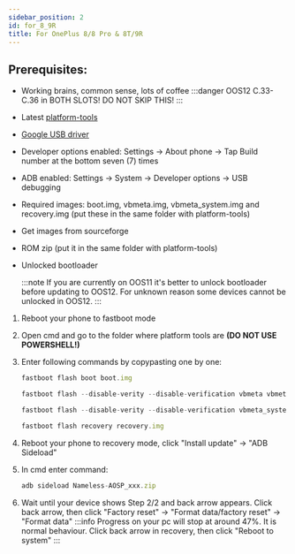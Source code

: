 ```yaml
---
sidebar_position: 2
id: for_8_9R
title: For OnePlus 8/8 Pro & 8T/9R
---
```


## Prerequisites:

- Working brains, common sense, lots of coffee
  :::danger
  OOS12 C.33-C.36 in BOTH SLOTS! DO NOT SKIP THIS!
  :::
- Latest [platform-tools](https://dl.google.com/android/repository/platform-tools-latest-windows.zip)
- [Google USB driver](https://dl.google.com/android/repository/latest_usb_driver_windows.zip)
- Developer options enabled: Settings -> About phone -> Tap Build number at the bottom seven (7) times
- ADB enabled: Settings -> System -> Developer options -> USB debugging
- Required images: boot.img, vbmeta.img, vbmeta_system.img and recovery.img (put these in the same folder with platform-tools)
- Get images from sourceforge
- ROM zip (put it in the same folder with platform-tools)
- Unlocked bootloader

  :::note
  If you are currently on OOS11 it's better to unlock bootloader before updating to OOS12. For unknown reason some devices cannot be unlocked in OOS12.
  :::

1. Reboot your phone to fastboot mode
2. Open cmd and go to the folder where platform tools are **(DO NOT USE POWERSHELL!)**
3. Enter following commands by copypasting one by one:
   
    ```js
    fastboot flash boot boot.img
    ```
    ```js
    fastboot flash --disable-verity --disable-verification vbmeta vbmeta.img
    ```
    ```js
    fastboot flash --disable-verity --disable-verification vbmeta_system vbmeta_system.img
    ```
    ```js
    fastboot flash recovery recovery.img
    ```
4. Reboot your phone to recovery mode, click "Install update" -> "ADB Sideload"
5. In cmd enter command: 
   ```js
   adb sideload Nameless-AOSP_xxx.zip
   ```
6. Wait until your device shows Step 2/2 and back arrow appears. Click back arrow, then click "Factory reset" -> "Format data/factory reset" -> "Format data"
:::info
Progress on your pc will stop at around 47%. It is normal behaviour.
Click back arrow in recovery, then click "Reboot to system"
:::
